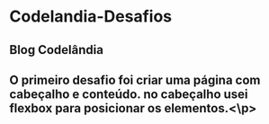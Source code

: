 # Codelandia-Desafios
<h2>Blog Codelândia<h2>
<p>O primeiro desafio foi criar uma página com cabeçalho e conteúdo. no cabeçalho usei flexbox para posicionar os elementos.<\p>
